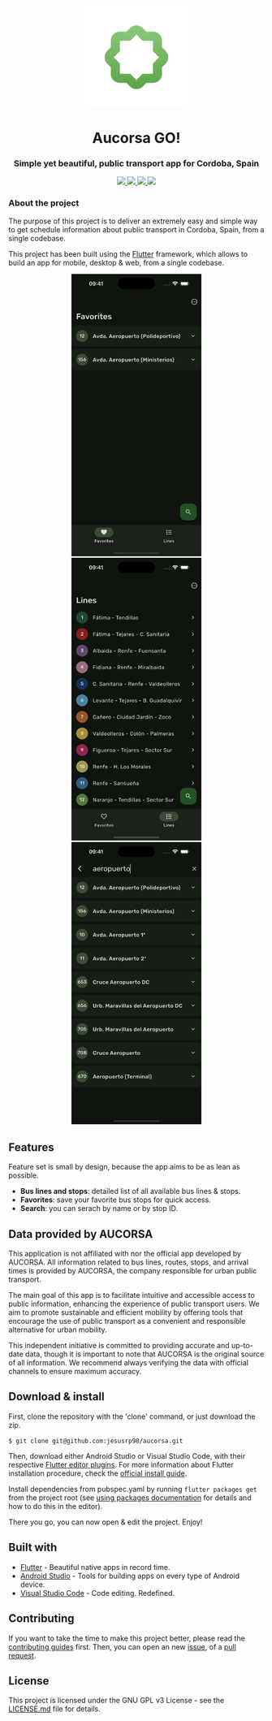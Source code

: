 <p align="center">
  <img src="https://raw.githubusercontent.com/jesusrp98/aucorsa/main/assets/icons/icon_app.png" width="200">
</p>
<h1 align="center">Aucorsa GO!</h1>
<h3 align="center">Simple yet beautiful, public transport app for Cordoba, Spain</h3>

<p align="center">
  <a href="https://www.gnu.org/licenses/gpl-3.0.en.html">
    <img src="https://img.shields.io/github/license/jesusrp98/aucorsa.svg?style=for-the-badge">
  </a>
  <a href="https://github.com/jesusrp98/aucorsa/stargazers">
    <img src="https://img.shields.io/github/stars/jesusrp98/aucorsa.svg?style=for-the-badge">
  </a>
  <a href="https://play.google.com/store/apps/details?id=com.chechu.aucorsa">
    <img src="https://img.shields.io/badge/Google-PlayStore-green.svg?style=for-the-badge">
  </a>
    <a href="https://apps.apple.com/us/app/aucorsa-go/id6742031381">
    <img src="https://img.shields.io/badge/APPLE-APP STORE-blue.svg?style=for-the-badge">
  </a>
</p>

### About the project

The purpose of this project is to deliver an extremely easy and simple way to get schedule information about public transport in Cordoba, Spain, from a single codebase.

This project has been built using the [Flutter](https://flutter.dev/) framework, which allows to build an app for mobile, desktop & web, from a single codebase.

<p align="center">
  <img src="https://raw.githubusercontent.com/jesusrp98/aucorsa/main/assets/screenshots/0.png" width="256" hspace="4">
  <img src="https://raw.githubusercontent.com/jesusrp98/aucorsa/main/assets/screenshots/1.png" width="256" hspace="4">
  <img src="https://raw.githubusercontent.com/jesusrp98/aucorsa/main/assets/screenshots/2.png" width="256" hspace="4">
</p>

## Features

Feature set is small by design, because the app aims to be as lean as possible.

- **Bus lines and stops**: detailed list of all available bus lines & stops.
- **Favorites**: save your favorite bus stops for quick access.
- **Search**: you can serach by name or by stop ID.

## Data provided by AUCORSA

This application is not affiliated with nor the official app developed by AUCORSA. All information related to bus lines, routes, stops, and arrival times is provided by AUCORSA, the company responsible for urban public transport.

The main goal of this app is to facilitate intuitive and accessible access to public information, enhancing the experience of public transport users. We aim to promote sustainable and efficient mobility by offering tools that encourage the use of public transport as a convenient and responsible alternative for urban mobility.

This independent initiative is committed to providing accurate and up-to-date data, though it is important to note that AUCORSA is the original source of all information. We recommend always verifying the data with official channels to ensure maximum accuracy.

## Download & install

First, clone the repository with the 'clone' command, or just download the zip.

```
$ git clone git@github.com:jesusrp98/aucorsa.git
```

Then, download either Android Studio or Visual Studio Code, with their respective [Flutter editor plugins](https://flutter.dev/get-started/editor/). For more information about Flutter installation procedure, check the [official install guide](https://flutter.dev/get-started/install/).

Install dependencies from pubspec.yaml by running `flutter packages get` from the project root (see [using packages documentation](https://flutter.dev/using-packages/#adding-a-package-dependency-to-an-app) for details and how to do this in the editor).

There you go, you can now open & edit the project. Enjoy!

## Built with

- [Flutter](https://flutter.dev/) - Beautiful native apps in record time.
- [Android Studio](https://developer.android.com/studio/index.html/) - Tools for building apps on every type of Android device.
- [Visual Studio Code](https://code.visualstudio.com/) - Code editing. Redefined.

## Contributing

If you want to take the time to make this project better, please read the [contributing guides](https://github.com/jesusrp98/aucorsa/blob/master/CONTRIBUTING.md) first. Then, you can open an new [issue](https://github.com/jesusrp98/aucorsa/issues/new/choose), of a [pull request](https://github.com/jesusrp98/aucorsa/compare).

## License

This project is licensed under the GNU GPL v3 License - see the [LICENSE.md](LICENSE.md) file for details.
